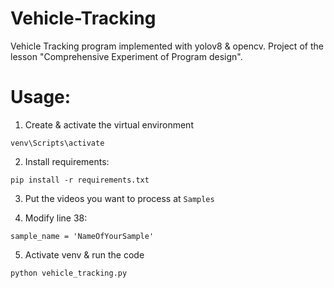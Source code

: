 # Vehicle-Tracking
Vehicle Tracking program implemented with yolov8 &amp; opencv. Project of the lesson "Comprehensive Experiment of Program design".


# Usage:

1. Create & activate the virtual environment

```
venv\Scripts\activate
```

2. Install requirements:

```
pip install -r requirements.txt
```

3. Put the videos you want to process at `Samples`

4. Modify line 38:

```
sample_name = 'NameOfYourSample'
```

5. Activate venv & run the code

```
python vehicle_tracking.py
```
